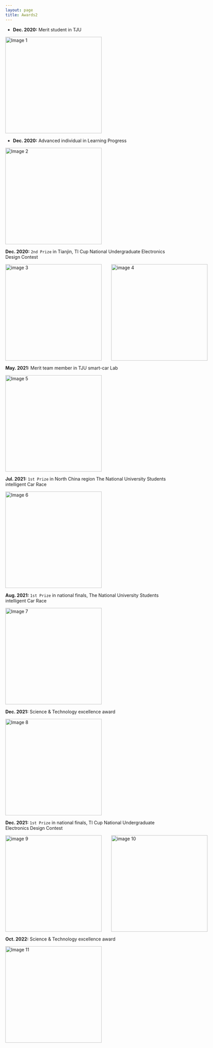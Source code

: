 ```yaml
---
layout: page
title: Awards2
---
```

  
- **Dec. 2020:** Merit student in TJU

<img src="../img/a9_MeritStudent.jpg" alt="Image 1" style="width: auto;height: 300px;">

- **Dec. 2020:** Advanced individual in Learning Progress

<img src="../img/a10_AdvancedIndividual.jpg" alt="Image 2" style="width: auto;height: 300px;">

 **Dec. 2020:** `2nd Prize` in Tianjin, TI Cup National Undergraduate Electronics Design Contest

<div style="display: flex;">
  <img src="../img/a1_20EE_2nd_front.jpg" alt="image 3" style="width: auto;height: 300px;margin-right: 30px;">
  <img src="../img/a2_20EE_2nd_back.jpg" alt="image 4" style="width: auto;height: 300px;">
</div>

 **May. 2021:** Merit team member in TJU smart-car Lab

<img src="../img/a11_TJUSmartCar.jpg" alt="Image 5" style="width: auto;height: 300px;">

 **Jul. 2021:** `1st Prize` in North China region The National University Students intelligent Car Race

<img src="../img/a5_Certificate_NorthChina.jpg" alt="Image 6" style="width: auto;height: 300px;">

 **Aug. 2021:** `1st Prize` in national finals, The National University Students intelligent Car Race

<img src="../img/a6_Certificate_NationalFinals.jpg" alt="Image 7" style="width: auto;height: 300px;">

 **Dec. 2021:** Science & Technology excellence award

<img src="../img/a7_2021Excellence.jpg" alt="Image 8" style="width: auto;height: 300px;">

 **Dec. 2021:** `1st Prize` in national finals, TI Cup National Undergraduate Electronics Design Contest

<div style="display: flex;">
  <img src="../img/a4_Certificate_front.jpg" alt="image 9" style="width: auto;height: 300px;margin-right: 30px;">
  <img src="../img/a3_Certificate_back.jpg" alt="image 10" style="width: auto;height: 300px;">
</div>

 **Oct. 2022:** Science & Technology excellence award

  <img src="../img/a8_2022Excellence.jpg" alt="Image 11" style="width: auto;height: 300px;">
